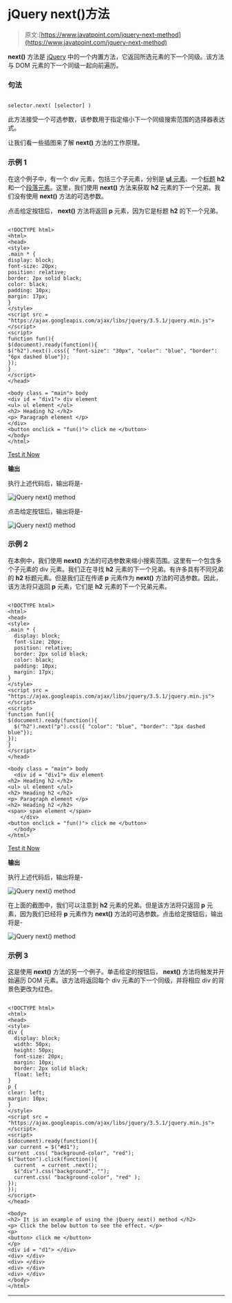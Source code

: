 # jQuery next()方法

> 原文:[https://www.javatpoint.com/jquery-next-method](https://www.javatpoint.com/jquery-next-method)

**next()** 方法是 [jQuery](https://www.javatpoint.com/jquery-tutorial) 中的一个内置方法，它返回所选元素的下一个同级。该方法与 DOM 元素的下一个同级一起向前遍历。

### 句法

```

selector.next( [selector] )

```

此方法接受一个可选参数，该参数用于指定缩小下一个同级搜索范围的选择器表达式。

让我们看一些插图来了解 **next()** 方法的工作原理。

### 示例 1

在这个例子中，有一个 div 元素，包括三个子元素，分别是 [**ul** 元素](https://www.javatpoint.com/html-unordered-list)、一个[标题](https://www.javatpoint.com/html-heading) **h2** 和一个[段落元素](https://www.javatpoint.com/html-paragraph)。这里，我们使用 **next()** 方法来获取 **h2** 元素的下一个兄弟。我们没有使用 **next()** 方法的可选参数。

点击给定按钮后， **next()** 方法将返回 **p** 元素，因为它是标题 **h2** 的下一个兄弟。

```

<!DOCTYPE html>
<html>
<head>
<style>
.main * {
display: block;
font-size: 20px;
position: relative;
border: 2px solid black;
color: black;
padding: 10px;
margin: 17px;
}
</style>
<script src = "https://ajax.googleapis.com/ajax/libs/jquery/3.5.1/jquery.min.js"> </script>
<script>
function fun(){
$(document).ready(function(){
$("h2").next().css({ "font-size": "30px", "color": "blue", "border": "6px dashed blue"});
});
}
</script>
</head>

<body class = "main"> body
<div id = "div1"> div element
<ul> ul element </ul>
<h2> Heading h2 </h2>
<p> Paragraph element </p>
</div>
<button onclick = "fun()"> click me </button>
</body>
</html>

```

[Test it Now](https://www.javatpoint.com/oprweb/test.jsp?filename=jquery-next-method1)

**输出**

执行上述代码后，输出将是-

![jQuery next() method](img/0f6699b301278a156204df449d973884.png)

点击给定按钮后，输出将是-

![jQuery next() method](img/cd5cae3a1efc1e22bbb80ad07864f13b.png)

### 示例 2

在本例中，我们使用 **next()** 方法的可选参数来缩小搜索范围。这里有一个包含多个子元素的 div 元素。我们正在寻找 **h2** 元素的下一个兄弟。有许多具有不同兄弟的 **h2** 标题元素。但是我们正在传递 **p** 元素作为 **next()** 方法的可选参数。因此，该方法将只返回 **p** 元素，它们是 **h2** 元素的下一个兄弟元素。

```

<!DOCTYPE html>
<html>
<head>
<style>
.main * { 
  display: block;
  font-size: 20px;
  position: relative;
  border: 2px solid black;
  color: black; 
  padding: 10px;
  margin: 17px;
}
</style>
<script src = "https://ajax.googleapis.com/ajax/libs/jquery/3.5.1/jquery.min.js"> </script>
<script>
function fun(){
$(document).ready(function(){
  $("h2").next("p").css({ "color": "blue", "border": "3px dashed blue"});
});
}
</script>
</head>

<body class = "main"> body
  <div id = "div1"> div element
<h2> Heading h2 </h2>
<ul> ul element </ul>
<h2> Heading h2 </h2>
<p> Paragraph element </p>
<h2> Heading h2 </h2>
<span> span element </span>
	</div>
<button onclick = "fun()"> click me </button>
  </body>
</html>

```

[Test it Now](https://www.javatpoint.com/oprweb/test.jsp?filename=jquery-next-method2)

**输出**

执行上述代码后，输出将是-

![jQuery next() method](img/a0790ae44aa86c20d146a23f1a16c0ff.png)

在上面的截图中，我们可以注意到 **h2** 元素的兄弟。但是该方法将只返回 **p** 元素，因为我们已经将 **p** 元素作为 **next()** 方法的可选参数。点击给定按钮后，输出将是-

![jQuery next() method](img/0a946f01d6ad1c2cfdb765cdae3e30f3.png)

### 示例 3

这是使用 **next()** 方法的另一个例子。单击给定的按钮后， **next()** 方法将触发并开始遍历 DOM 元素。该方法将返回每个 div 元素的下一个同级，并将相应 div 的背景色更改为红色。

```

<!DOCTYPE html>
<html>
<head>
<style>
div { 
  display: block;
  width: 50px;
  height: 50px;
  font-size: 20px;
  margin: 10px;
  border: 2px solid black;
  float: left;
}
p {
clear: left;
margin: 10px;
}
</style>
<script src = "https://ajax.googleapis.com/ajax/libs/jquery/3.5.1/jquery.min.js"> </script>
<script>
$(document).ready(function(){
var current = $("#d1");
current .css( "background-color", "red");
$("button").click(function(){
  current  = current .next();
  $("div").css("background", "");
  current.css( "background-color", "red" );
});
});
</script>
</head>

<body>
<h2> It is an example of using the jQuery next() method </h2>
<p> Click the below button to see the effect. </p>
<p>
<button> click me </button>
</p>
<div id = "d1"> </div>
<div> </div>
<div> </div>
<div> </div>
<div> </div>
</body>
</html>

```

* * *